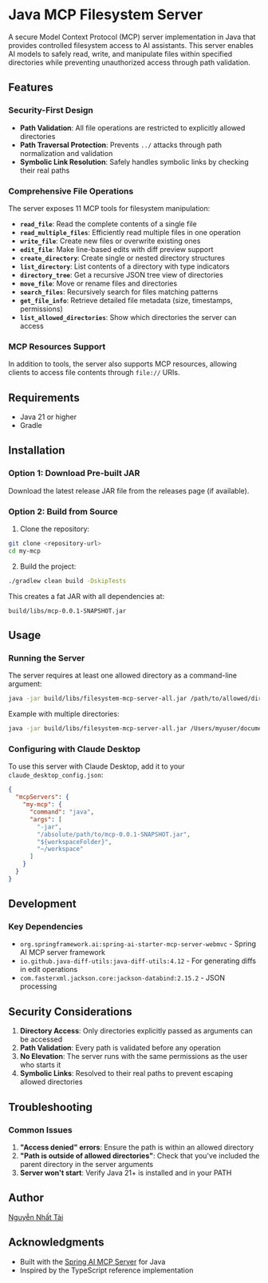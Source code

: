 # Java MCP Filesystem Server

A secure Model Context Protocol (MCP) server implementation in Java that provides controlled filesystem access to AI
assistants. This server enables AI models to safely read, write, and manipulate files within specified directories while
preventing unauthorized access through path validation.

## Features

### Security-First Design

- **Path Validation**: All file operations are restricted to explicitly allowed directories
- **Path Traversal Protection**: Prevents `../` attacks through path normalization and validation
- **Symbolic Link Resolution**: Safely handles symbolic links by checking their real paths

### Comprehensive File Operations

The server exposes 11 MCP tools for filesystem manipulation:

- **`read_file`**: Read the complete contents of a single file
- **`read_multiple_files`**: Efficiently read multiple files in one operation
- **`write_file`**: Create new files or overwrite existing ones
- **`edit_file`**: Make line-based edits with diff preview support
- **`create_directory`**: Create single or nested directory structures
- **`list_directory`**: List contents of a directory with type indicators
- **`directory_tree`**: Get a recursive JSON tree view of directories
- **`move_file`**: Move or rename files and directories
- **`search_files`**: Recursively search for files matching patterns
- **`get_file_info`**: Retrieve detailed file metadata (size, timestamps, permissions)
- **`list_allowed_directories`**: Show which directories the server can access

### MCP Resources Support

In addition to tools, the server also supports MCP resources, allowing clients to access file contents through `file://`
URIs.

## Requirements

- Java 21 or higher
- Gradle

## Installation

### Option 1: Download Pre-built JAR

Download the latest release JAR file from the releases page (if available).

### Option 2: Build from Source

1. Clone the repository:

```bash
git clone <repository-url>
cd my-mcp
```

2. Build the project:

```bash
./gradlew clean build -DskipTests
```

This creates a fat JAR with all dependencies at:

```
build/libs/mcp-0.0.1-SNAPSHOT.jar
```

## Usage

### Running the Server

The server requires at least one allowed directory as a command-line argument:

```bash
java -jar build/libs/filesystem-mcp-server-all.jar /path/to/allowed/directory [additional directories...]
```

Example with multiple directories:

```bash
java -jar build/libs/filesystem-mcp-server-all.jar /Users/myuser/documents /Users/myuser/projects
```

### Configuring with Claude Desktop

To use this server with Claude Desktop, add it to your `claude_desktop_config.json`:

```json
{
  "mcpServers": {
    "my-mcp": {
      "command": "java",
      "args": [
        "-jar",
        "/absolute/path/to/mcp-0.0.1-SNAPSHOT.jar",
        "${workspaceFolder}",
        "~/workspace"
      ]
    }
  }
}
```

## Development

### Key Dependencies

- `org.springframework.ai:spring-ai-starter-mcp-server-webmvc` - Spring AI MCP server framework
- `io.github.java-diff-utils:java-diff-utils:4.12` - For generating diffs in edit operations
- `com.fasterxml.jackson.core:jackson-databind:2.15.2` - JSON processing

## Security Considerations

1. **Directory Access**: Only directories explicitly passed as arguments can be accessed
2. **Path Validation**: Every path is validated before any operation
3. **No Elevation**: The server runs with the same permissions as the user who starts it
4. **Symbolic Links**: Resolved to their real paths to prevent escaping allowed directories

## Troubleshooting

### Common Issues

1. **"Access denied" errors**: Ensure the path is within an allowed directory
2. **"Path is outside of allowed directories"**: Check that you've included the parent directory in the server arguments
3. **Server won't start**: Verify Java 21+ is installed and in your PATH

## Author

[Nguyễn Nhất Tài](https://www.linkedin.com/in/nguyen-nhat-tai-b5217b36a/)

## Acknowledgments

- Built with
  the [Spring AI MCP Server](https://docs.spring.io/spring-ai/reference/api/mcp/mcp-server-boot-starter-docs.html) for
  Java
- Inspired by the TypeScript reference implementation